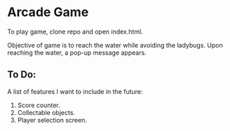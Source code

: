 Arcade Game
===============================

To play game, clone repo and open index.html.

Objective of game is to reach the water while avoiding the ladybugs.
Upon reaching the water, a pop-up message appears.

## To Do:
A list of features I want to include in the future:
1. Score counter.
2. Collectable objects.
3. Player selection screen.

